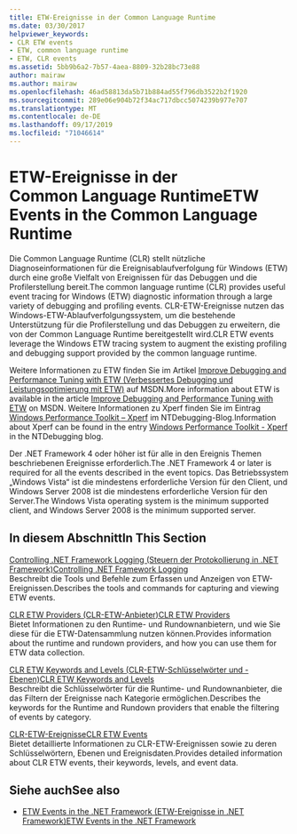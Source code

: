 ```yaml
---
title: ETW-Ereignisse in der Common Language Runtime
ms.date: 03/30/2017
helpviewer_keywords:
- CLR ETW events
- ETW, common language runtime
- ETW, CLR events
ms.assetid: 5bb9b6a2-7b57-4aea-8809-32b28bc73e88
author: mairaw
ms.author: mairaw
ms.openlocfilehash: 46ad58813da5b71b884ad55f796db3522b2f1920
ms.sourcegitcommit: 289e06e904b72f34ac717dbcc5074239b977e707
ms.translationtype: MT
ms.contentlocale: de-DE
ms.lasthandoff: 09/17/2019
ms.locfileid: "71046614"
---
```

# <a name="etw-events-in-the-common-language-runtime"></a><span data-ttu-id="24c88-102">ETW-Ereignisse in der Common Language Runtime</span><span class="sxs-lookup"><span data-stu-id="24c88-102">ETW Events in the Common Language Runtime</span></span>
<span data-ttu-id="24c88-103">Die Common Language Runtime (CLR) stellt nützliche Diagnoseinformationen für die Ereignisablaufverfolgung für Windows (ETW) durch eine große Vielfalt von Ereignissen für das Debuggen und die Profilerstellung bereit.</span><span class="sxs-lookup"><span data-stu-id="24c88-103">The common language runtime (CLR) provides useful event tracing for Windows (ETW) diagnostic information through a large variety of debugging and profiling events.</span></span> <span data-ttu-id="24c88-104">CLR-ETW-Ereignisse nutzen das Windows-ETW-Ablaufverfolgungssystem, um die bestehende Unterstützung für die Profilerstellung und das Debuggen zu erweitern, die von der Common Language Runtime bereitgestellt wird.</span><span class="sxs-lookup"><span data-stu-id="24c88-104">CLR ETW events leverage the Windows ETW tracing system to augment the existing profiling and debugging support provided by the common language runtime.</span></span>  
  
 <span data-ttu-id="24c88-105">Weitere Informationen zu ETW finden Sie im Artikel [Improve Debugging and Performance Tuning with ETW (Verbessertes Debugging und Leistungsoptimierung mit ETW)](https://go.microsoft.com/fwlink/?LinkID=161142) auf MSDN.</span><span class="sxs-lookup"><span data-stu-id="24c88-105">More information about ETW is available in the article [Improve Debugging and Performance Tuning with ETW](https://go.microsoft.com/fwlink/?LinkID=161142) on MSDN.</span></span> <span data-ttu-id="24c88-106">Weitere Informationen zu Xperf finden Sie im Eintrag [Windows Performance Toolkit – Xperf](https://go.microsoft.com/fwlink/?LinkID=161144) im NTDebugging-Blog.</span><span class="sxs-lookup"><span data-stu-id="24c88-106">Information about Xperf can be found in the entry [Windows Performance Toolkit - Xperf](https://go.microsoft.com/fwlink/?LinkID=161144) in the NTDebugging blog.</span></span>  
  
 <span data-ttu-id="24c88-107">Der .NET Framework 4 oder höher ist für alle in den Ereignis Themen beschriebenen Ereignisse erforderlich.</span><span class="sxs-lookup"><span data-stu-id="24c88-107">The .NET Framework 4 or later is required for all the events described in the event topics.</span></span> <span data-ttu-id="24c88-108">Das Betriebssystem „Windows Vista“ ist die mindestens erforderliche Version für den Client, und Windows Server 2008 ist die mindestens erforderliche Version für den Server.</span><span class="sxs-lookup"><span data-stu-id="24c88-108">The Windows Vista operating system is the minimum supported client, and Windows Server 2008 is the minimum supported server.</span></span>  
  
## <a name="in-this-section"></a><span data-ttu-id="24c88-109">In diesem Abschnitt</span><span class="sxs-lookup"><span data-stu-id="24c88-109">In This Section</span></span>  
 [<span data-ttu-id="24c88-110">Controlling .NET Framework Logging (Steuern der Protokollierung in .NET Framework)</span><span class="sxs-lookup"><span data-stu-id="24c88-110">Controlling .NET Framework Logging</span></span>](controlling-logging.md)  
 <span data-ttu-id="24c88-111">Beschreibt die Tools und Befehle zum Erfassen und Anzeigen von ETW-Ereignissen.</span><span class="sxs-lookup"><span data-stu-id="24c88-111">Describes the tools and commands for capturing and viewing ETW events.</span></span>  
  
 [<span data-ttu-id="24c88-112">CLR ETW Providers (CLR-ETW-Anbieter)</span><span class="sxs-lookup"><span data-stu-id="24c88-112">CLR ETW Providers</span></span>](clr-etw-providers.md)  
 <span data-ttu-id="24c88-113">Bietet Informationen zu den Runtime- und Rundownanbietern, und wie Sie diese für die ETW-Datensammlung nutzen können.</span><span class="sxs-lookup"><span data-stu-id="24c88-113">Provides information about the runtime and rundown providers, and how you can use them for ETW data collection.</span></span>  
  
 [<span data-ttu-id="24c88-114">CLR ETW Keywords and Levels (CLR-ETW-Schlüsselwörter und -Ebenen)</span><span class="sxs-lookup"><span data-stu-id="24c88-114">CLR ETW Keywords and Levels</span></span>](clr-etw-keywords-and-levels.md)  
 <span data-ttu-id="24c88-115">Beschreibt die Schlüsselwörter für die Runtime- und Rundownanbieter, die das Filtern der Ereignisse nach Kategorie ermöglichen.</span><span class="sxs-lookup"><span data-stu-id="24c88-115">Describes the keywords for the Runtime and Rundown providers that enable the filtering of events by category.</span></span>  
  
 [<span data-ttu-id="24c88-116">CLR-ETW-Ereignisse</span><span class="sxs-lookup"><span data-stu-id="24c88-116">CLR ETW Events</span></span>](clr-etw-events.md)  
 <span data-ttu-id="24c88-117">Bietet detaillierte Informationen zu CLR-ETW-Ereignissen sowie zu deren Schlüsselwörtern, Ebenen und Ereignisdaten.</span><span class="sxs-lookup"><span data-stu-id="24c88-117">Provides detailed information about CLR ETW events, their keywords, levels, and event data.</span></span>  
  
## <a name="see-also"></a><span data-ttu-id="24c88-118">Siehe auch</span><span class="sxs-lookup"><span data-stu-id="24c88-118">See also</span></span>

- [<span data-ttu-id="24c88-119">ETW Events in the .NET Framework (ETW-Ereignisse in .NET Framework)</span><span class="sxs-lookup"><span data-stu-id="24c88-119">ETW Events in the .NET Framework</span></span>](etw-events.md)
